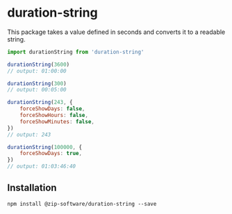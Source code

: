 # duration-string

This package takes a value defined in seconds and converts it to a readable string.

```js
import durationString from 'duration-string'

durationString(3600)
// output: 01:00:00

durationString(300)
// output: 00:05:00

durationString(243, {
    forceShowDays: false,
    forceShowHours: false,
    forceShowMinutes: false,
})
// output: 243

durationString(100000, {
    forceShowDays: true,
})
// output: 01:03:46:40
```

## Installation

```
npm install @zip-software/duration-string --save
```